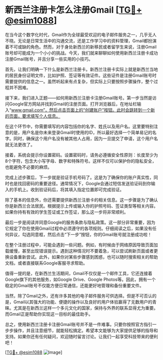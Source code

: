 # 新西兰注册卡怎么注册Gmail [[TG💪+ @esim1088](https://t.me/s/esim1088)]

在当今这个数字化时代，Gmail作为全球最受欢迎的电子邮件服务之一，几乎无人不晓。无论是日常生活中的沟通交流，还是工作学习中的资料管理，Gmail都扮演着不可或缺的角色。然而，对于身处新西兰的新移民或者留学生来说，注册Gmail账号却可能成为一个小小的挑战。今天，我们就来聊聊如何使用新西兰注册卡成功注册Gmail账号，并且分享一些实用的小技巧。

首先，让我们明确一下什么是新西兰注册卡。新西兰注册卡实际上就是新西兰当地的居民身份证明文件，比如护照、签证等有效证件。这些证件是注册Gmail账号时需要提供的信息之一。虽然听起来有点复杂，但实际上只要按照步骤操作，整个过程并不困难。

接下来，我们进入正题——如何用新西兰注册卡注册Gmail账号。第一步当然是访问Google官方网站并找到Gmail的注册页面。打开浏览器后，在地址栏输入“www.gmail.com”，然后点击页面上的“创建账户”按钮。此时会跳转到一个新的页面，要求填写个人信息。

在这个环节中，你需要填写的内容包括你的名字、姓氏以及用户名。这里要特别注意的是，用户名是你未来登录Gmail时使用的ID，所以最好选择一个简单易记的名字。同时，确保这个用户名没有被其他人占用，因为一旦提交了申请，这个用户名就无法更改了。

接着，系统会提示你设置密码。设置密码时，请务必遵循安全性原则：长度至少为8个字符，包含大小写字母、数字和特殊符号。这样不仅可以保护你的隐私安全，也能避免不必要的麻烦。

完成上述步骤后，下一步就是验证手机号码了。这是为了确保你的账户真实性，同时也是找回密码的重要途径。通常情况下，Google会通过短信发送验证码到你输入的手机上。收到验证码后，将其填入指定位置即可完成验证。

除了基本的信息外，你还需要提供新西兰注册卡的相关信息。这一步骤是为了确认你是新西兰合法居民。根据提示上传或输入你的护照号码、签证类型等相关内容。如果你持有有效的学生签证或工作签证，那么这一步将非常顺利。

最后一步是阅读并同意Google的服务条款与隐私政策。这一部分非常重要，因为它规定了你在使用Gmail过程中必须遵守的各项规则。仔细阅读之后，如果没有任何异议，勾选同意框，然后点击“下一步”按钮，你的Gmail账号就注册成功啦！

在整个注册过程中，可能会遇到一些问题。例如，有时候由于网络原因导致页面加载缓慢，甚至出现错误提示。遇到这种情况时不要着急，可以尝试刷新页面或者更换设备重新尝试。此外，如果你对某些步骤感到困惑，也可以随时搜索相关的帮助文档，或者直接联系Google客服寻求帮助。

值得一提的是，在新西兰生活期间，Gmail不仅仅是一个邮件工具，它还连接着Google旗下的其他服务，如Google Drive、Google Photos等。因此，拥有一个稳定的Gmail账号不仅能方便日常通信，还能更好地管理和备份重要文件。

当然，除了Gmail之外，还有许多其他的电子邮件服务可供选择。但是不可否认的是，Gmail以其强大的功能、便捷的操作以及良好的用户体验赢得了无数用户的青睐。尤其是在新西兰这样一个多元文化的国家，保持与外界的联系显得尤为重要。而Gmail正是帮助你实现这一目标的最佳助手。

总之，使用新西兰注册卡注册Gmail账号并不是一件难事。只要你按照官方指引一步步操作，并且注意细节，就能轻松搞定。希望本文能够为大家提供足够的指导和支持。如果你还有任何疑问，欢迎随时留言讨论。让我们一起享受科技带来的便利吧！

[[TG💪+ @esim1088](https://t.me/s/esim1088) ![Image](https://i.postimg.cc/4NQfJmqS/Snipaste-2025-05-13-00-14-12.png)]